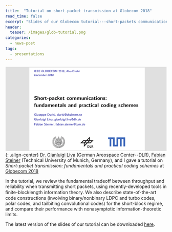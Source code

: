 ```yaml
--- 
title:  "Tutorial on short-packet transmission at Globecom 2018"
read_time: false
excerpt: "Slides of our Globecom tutorial---short-packets communications: fundamentals and practical coding schemes"
header:
  teaser: /images/glob-tutorial.png
categories: 
  - news-post
tags:
  - presentations
---
```



![image-left](/images/glob-tutorial.png){: .align-center}
[Dr. Gianluigi Liva](http://www.wirelesscoding.org) (German Areospace Center--DLR), [Fabian Steiner](https://www.lnt.ei.tum.de/en/people/doctoral-researchers/steiner/) (Technical University of Munich, Germany), and I gave a tutorial on *Short-packet transmission: fundamentals and practical coding schemes* at [Globecom 2018](http://globecom2018.ieee-globecom.org)

In the tutorial, we review the fundamental tradeoff between throughput and reliability when transmitting short packets, using recently-developed tools in ﬁnite-blocklength information theory. We also describe state-of-the-art code constructions (involving binary/nonbinary LDPC and turbo codes, polar codes, and tailbiting convolutional codes) for the short-block regime, and compare their performance with nonasymptotic information-theoretic limits.

The latest version of the slides of our tutorial can be downloaded [here](/files/2018/Globecom_Tutorial_2018.pdf). 
